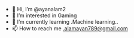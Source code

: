 - 👋 Hi, I’m @ayanalam2
- 👀 I’m interested in Gaming
- 🌱 I’m currently learning .Machine learning..
- 📫 How to reach me .alamayan789@gmail.com


<!---
ayanalam2/ayanalam2 is a ✨ special ✨ repository because its `README.md` (this file) appears on your GitHub profile.
You can click the Preview link to take a look at your changes.
--->
